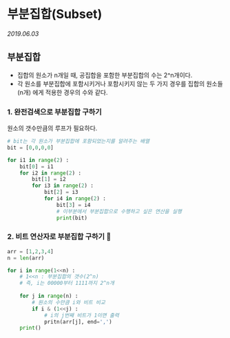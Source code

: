 # 부분집합(Subset)

*2019.06.03*



## 부분집합

- 집합의 원소가 n개일 때, 공집합을 포함한 부분집합의 수는 2^n개이다.
- 각 원소를 부분집합에 포함시키거나 포함시키지 않는 두 가지 경우를 집합의 원소들(n개) 에게 적용한 경우의 수와 같다.



### 1. 완전검색으로 부분집합 구하기

원소의 갯수만큼의 루프가 필요하다. 

```python
# bit는 각 원소가 부분집합에 포함되었는지를 알려주는 배열
bit = [0,0,0,0]

for i1 in range(2) :
    bit[0] = i1
    for i2 in range(2) :
        bit[1] = i2
        for i3 in range(2) :
            bit[2] = i3
            for i4 in range(2) : 
                bit[3] = i4
                # 이부분에서 부분집합으로 수행하고 싶은 연산을 실행
                print(bit)
```



### 2. 비트 연산자로 부분집합 구하기 🤟

```python
arr = [1,2,3,4]
n = len(arr)

for i in range(1<<n) :	
    # 1<<n : 부분집합의 갯수(2^n)
    # 즉, i는 00000부터 1111까지 2^n개
    
    for j in range(n) :
        # 원소의 수만큼 i와 비트 비교
        if i & (1<<j) :
            # i의 j번째 비트가 1이면 출력
            pritn(arr[j], end=',')
    print()
    
```













